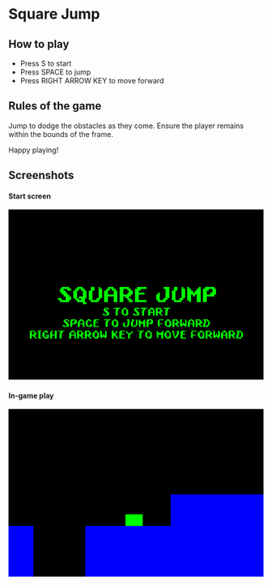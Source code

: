 # Square Jump
## How to play
* Press S to start
* Press SPACE to jump
* Press RIGHT ARROW KEY to move forward
## Rules of the game
Jump to dodge the obstacles as they come. Ensure the player remains within the bounds of the frame.

Happy playing!
## Screenshots
#### Start screen #### 
![Start screen](https://raw.githubusercontent.com/pdlima1234/square-jump/main/screenshots/square-jump-start-screen.PNG)
#### In-game play #### 
![In-game play](https://raw.githubusercontent.com/pdlima1234/square-jump/main/screenshots/square-jump-in-game.PNG)

